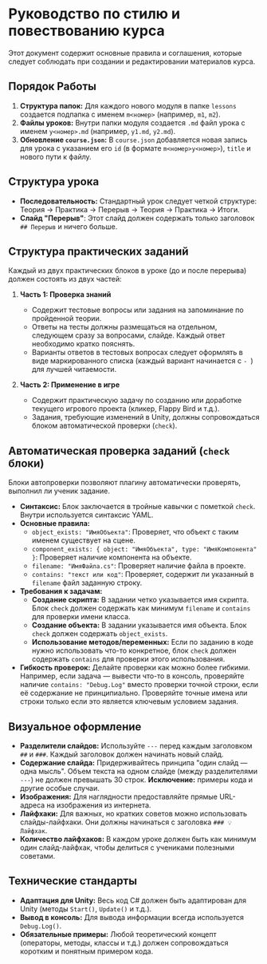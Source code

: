 # Руководство по стилю и повествованию курса

Этот документ содержит основные правила и соглашения, которые следует соблюдать при создании и редактировании материалов курса.

## Порядок Работы

1.  **Структура папок:** Для каждого нового модуля в папке `lessons` создается подпапка с именем `m<номер>` (например, `m1`, `m2`).
2.  **Файлы уроков:** Внутри папки модуля создается `.md` файл урока с именем `y<номер>.md` (например, `y1.md`, `y2.md`).
3.  **Обновление `course.json`:** В `course.json` добавляется новая запись для урока с указанием его `id` (в формате `m<номер>y<номер>`), `title` и нового пути к файлу.

## Структура урока

- **Последовательность:** Стандартный урок следует четкой структуре: Теория → Практика → Перерыв → Теория → Практика → Итоги.
- **Слайд "Перерыв"**: Этот слайд должен содержать только заголовок `## Перерыв` и ничего больше.

## Структура практических заданий

Каждый из двух практических блоков в уроке (до и после перерыва) должен состоять из двух частей:

1.  **Часть 1: Проверка знаний**
    - Содержит тестовые вопросы или задания на запоминание по пройденной теории.
    - Ответы на тесты должны размещаться на отдельном, следующем сразу за вопросами, слайде. Каждый ответ необходимо кратко пояснять.
    - Варианты ответов в тестовых вопросах следует оформлять в виде маркированного списка (каждый вариант начинается с `- `) для лучшей читаемости.

2.  **Часть 2: Применение в игре**
    - Содержит практическую задачу по созданию или доработке текущего игрового проекта (кликер, Flappy Bird и т.д.).
    - Задания, требующие изменений в Unity, должны сопровождаться блоком автоматической проверки (`check`).

## Автоматическая проверка заданий (`check` блоки)

Блоки автопроверки позволяют плагину автоматически проверять, выполнил ли ученик задание.

- **Синтаксис:** Блок заключается в тройные кавычки с пометкой `check`. Внутри используется синтаксис YAML.
- **Основные правила:**
    - `object_exists: "ИмяОбъекта"`: Проверяет, что объект с таким именем существует на сцене.
    - `component_exists: { object: "ИмяОбъекта", type: "ИмяКомпонента" }`: Проверяет наличие компонента на объекте.
    - `filename: "ИмяФайла.cs"`: Проверяет наличие файла в проекте.
    - `contains: "текст или код"`: Проверяет, содержит ли указанный в `filename` файл заданную строку.
- **Требования к задачам:**
    - **Создание скрипта:** В задании четко указывается имя скрипта. Блок `check` должен содержать как минимум `filename` и `contains` для проверки имени класса.
    - **Создание объекта:** В задании указывается имя объекта. Блок `check` должен содержать `object_exists`.
    - **Использование методов/переменных:** Если по заданию в коде нужно использовать что-то конкретное, блок `check` должен содержать `contains` для проверки этого использования.
- **Гибкость проверок:** Делайте проверки как можно более гибкими. Например, если задача — вывести что-то в консоль, проверяйте наличие `contains: "Debug.Log"` вместо проверки точной строки, если её содержание не принципиально. Проверяйте точные имена или строки только если это является ключевым условием задания.

## Визуальное оформление

- **Разделители слайдов:** Используйте `---` перед каждым заголовком `##` и `###`. Каждый заголовок должен начинать новый слайд.
- **Содержание слайда:** Придерживайтесь принципа "один слайд — одна мысль". Объем текста на одном слайде (между разделителями `---`) не должен превышать 30 строк. **Исключение:** примеры кода и другие особые случаи.
- **Изображения:** Для наглядности предоставляйте прямые URL-адреса на изображения из интернета.
- **Лайфхаки:** Для важных, но кратких советов можно использовать слайды-лайфхаки. Они должны начинаться с заголовка `### 💡 Лайфхак`.
- **Количество лайфхаков:** В каждом уроке должен быть как минимум один слайд-лайфхак, чтобы делиться с учениками полезными советами.

## Технические стандарты

- **Адаптация для Unity:** Весь код C# должен быть адаптирован для Unity (методы `Start()`, `Update()` и т.д.).
- **Вывод в консоль:** Для вывода информации всегда используется `Debug.Log()`.
- **Обязательные примеры:** Любой теоретический концепт (операторы, методы, классы и т.д.) должен сопровождаться коротким и понятным примером кода.